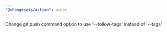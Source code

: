 ```yaml
---
"@changesets/action": minor
---
```


Change git push command option to use '--follow-tags' instead of '--tags'
